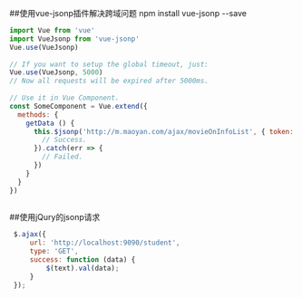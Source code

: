 
##使用vue-jsonp插件解决跨域问题
npm install vue-jsonp --save  

```javascript
import Vue from 'vue'
import VueJsonp from 'vue-jsonp'
Vue.use(VueJsonp)
 
// If you want to setup the global timeout, just:
Vue.use(VueJsonp, 5000)
// Now all requests will be expired after 5000ms.
 
// Use it in Vue Component.
const SomeComponent = Vue.extend({
  methods: {
    getData () {
      this.$jsonp('http://m.maoyan.com/ajax/movieOnInfoList', { token: ''}).then(json => {
        // Success.
      }).catch(err => {
        // Failed.
      })
    }
  }
})
 
```
##使用jQury的jsonp请求

```javascript
 $.ajax({
     url: 'http://localhost:9090/student',
     type: 'GET',
     success: function (data) {
         $(text).val(data);
     }
 });
```  
